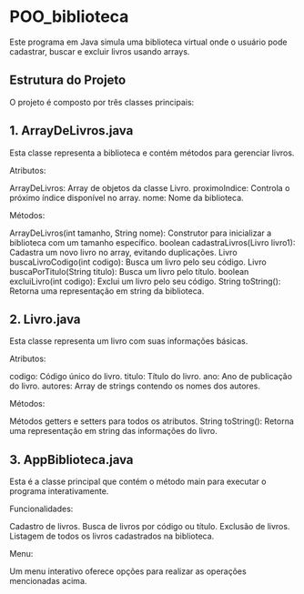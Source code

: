 # POO_biblioteca

Este programa em Java simula uma biblioteca virtual onde o usuário pode cadastrar, buscar e excluir livros usando arrays.

## Estrutura do Projeto
O projeto é composto por três classes principais:

## 1. ArrayDeLivros.java
Esta classe representa a biblioteca e contém métodos para gerenciar livros.

Atributos:

ArrayDeLivros: Array de objetos da classe Livro.
proximoIndice: Controla o próximo índice disponível no array.
nome: Nome da biblioteca.

Métodos:

ArrayDeLivros(int tamanho, String nome): Construtor para inicializar a biblioteca com um tamanho específico.
boolean cadastraLivros(Livro livro1): Cadastra um novo livro no array, evitando duplicações.
Livro buscaLivroCodigo(int codigo): Busca um livro pelo seu código.
Livro buscaPorTitulo(String titulo): Busca um livro pelo título.
boolean excluiLivro(int codigo): Exclui um livro pelo seu código.
String toString(): Retorna uma representação em string da biblioteca.

## 2. Livro.java
Esta classe representa um livro com suas informações básicas.

Atributos:

codigo: Código único do livro.
titulo: Título do livro.
ano: Ano de publicação do livro.
autores: Array de strings contendo os nomes dos autores.

Métodos:

Métodos getters e setters para todos os atributos.
String toString(): Retorna uma representação em string das informações do livro.

## 3. AppBiblioteca.java
Esta é a classe principal que contém o método main para executar o programa interativamente.

Funcionalidades:

Cadastro de livros.
Busca de livros por código ou título.
Exclusão de livros.
Listagem de todos os livros cadastrados na biblioteca.

Menu:

Um menu interativo oferece opções para realizar as operações mencionadas acima.
